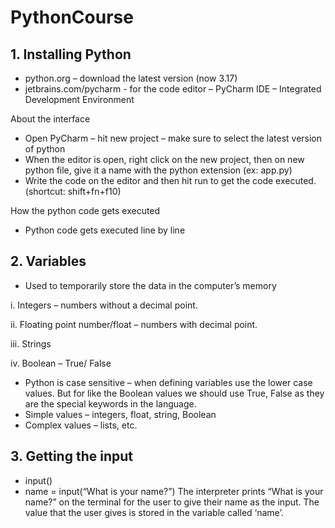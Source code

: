 # PythonCourse

## 1.	Installing Python
-	python.org – download the latest version (now 3.17)
-	jetbrains.com/pycharm - for the code editor – PyCharm
IDE – Integrated Development Environment

  About the interface
-	Open PyCharm – hit new project – make sure to select the latest version of python
-	When the editor is open, right click on the new project, then on new python file, give it a name with the python extension (ex: app.py)
-	Write the code on the editor and then hit run to get the code executed. (shortcut: shift+fn+f10)

  How the python code gets executed 
-	Python code gets executed line by line 

## 2.	Variables 
-	Used to temporarily store the data in the computer’s memory

i.	Integers – numbers without a decimal point. 

ii.	Floating point number/float – numbers with decimal point. 

iii.	Strings

iv.	Boolean – True/ False

-	Python is case sensitive – when defining variables use the lower case values. But for like the Boolean values we should use True, False as they are the special keywords in the language. 
-	Simple values – integers, float, string, Boolean
-	Complex values – lists, etc. 

## 3.	Getting the input
-	input()
-	name = input(“What is your name?”)
The interpreter prints “What is your name?” on the terminal for the user to give their name as the input. The value that the user gives is stored in the variable called ‘name’.







